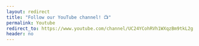 ```yaml
---
layout: redirect
title: "Follow our YouTube channel! 📺"
permalink: Youtube
redirect_to: https://www.youtube.com/channel/UC24YCohRVh1WXqzBm9tkL2g
header: no
---
```


